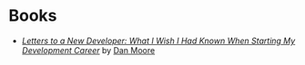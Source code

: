 # Books

- [_Letters to a New Developer: What I Wish I Had Known When Starting My Development Career_](letterstoanewdeveloper.com/the-book) by [Dan Moore](https://letterstoanewdeveloper.com)
